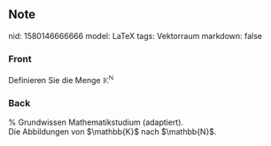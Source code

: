 ## Note
nid: 1580146666666
model: LaTeX
tags: Vektorraum
markdown: false

### Front
Definieren Sie die Menge $\mathbb{K}^{\mathbb{N}}$

### Back
<div>% Grundwissen Mathematikstudium (adaptiert).</div><div>
</div>Die Abbildungen von $\mathbb{K}$ nach $\mathbb{N}$.
